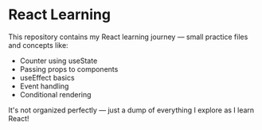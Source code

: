 # React Learning

This repository contains my React learning journey — small practice files and concepts like:

- Counter using useState
- Passing props to components
- useEffect basics
- Event handling
- Conditional rendering

It's not organized perfectly — just a dump of everything I explore as I learn React!

